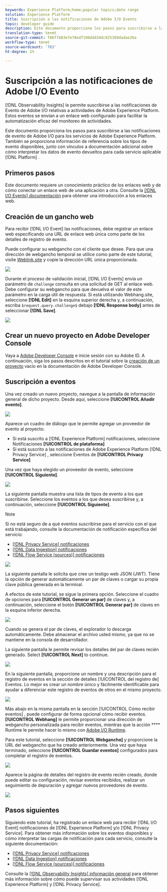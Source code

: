```yaml
---
keywords: Experience Platform;home;popular topics;date range
solution: Experience Platform
title: Suscripción a las notificaciones de Adobe I/O Evento
topic: developer guide
description: Este documento proporciona los pasos para suscribirse a las notificaciones de evento de Adobe I/O para los servicios de Adobe Experience Platform. También se proporciona información de referencia sobre los tipos de evento disponibles, junto con vínculos a documentación adicional sobre cómo interpretar los datos de evento devueltos para cada servicio [!DNL Platform] aplicable.
translation-type: tm+mt
source-git-commit: f86f7483e7e78edf106ddd34dc825389dadae26a
workflow-type: tm+mt
source-wordcount: '763'
ht-degree: 1%

---
```



# Suscripción a las notificaciones de Adobe I/O Evento

[!DNL Observability Insights] le permite suscribirse a las notificaciones de Evento de Adobe I/O relativas a actividades de Adobe Experience Platform. Estos eventos se envían a un enlace web configurado para facilitar la automatización eficaz del monitoreo de actividades.

Este documento proporciona los pasos para suscribirse a las notificaciones de evento de Adobe I/O para los servicios de Adobe Experience Platform. También se proporciona información de referencia sobre los tipos de evento disponibles, junto con vínculos a documentación adicional sobre cómo interpretar los datos de evento devueltos para cada servicio aplicable [!DNL Platform] .

## Primeros pasos

Este documento requiere un conocimiento práctico de los enlaces web y de cómo conectar un enlace web de una aplicación a otra. Consulte la [[!DNL I/O Events] documentación](https://www.adobe.io/apis/experienceplatform/events/docs.html#!adobedocs/adobeio-events/master/intro/webhook_docs_intro.md) para obtener una introducción a los enlaces web.

## Creación de un gancho web

Para recibir [!DNL I/O Event] las notificaciones, debe registrar un enlace web especificando una URL de enlace web única como parte de los detalles de registro de evento.

Puede configurar su webgancho con el cliente que desee. Para que una dirección de webgancho temporal se utilice como parte de este tutorial, visite [Weblink.site](https://webhook.site/) y copie la dirección URL única proporcionada.

![](../images/notifications/webhook-url.png)

Durante el proceso de validación inicial, [!DNL I/O Events] envía un parámetro de `challenge` consulta en una solicitud de GET al enlace web. Debe configurar su webgancho para que devuelva el valor de este parámetro en la carga útil de respuesta. Si está utilizando Webhang.site, seleccione **[!DNL Edit]** en la esquina superior derecha y, a continuación, escriba `$request.query.challenge$` debajo **[!DNL Response body]** antes de seleccionar **[!DNL Save]**.

![](../images/notifications/response-challenge.png)

## Crear un nuevo proyecto en Adobe Developer Console

Vaya a [Adobe Developer Console](https://www.adobe.com/go/devs_console_ui) e inicie sesión con su Adobe ID. A continuación, siga los pasos descritos en el tutorial sobre la [creación de un proyecto](https://www.adobe.io/apis/experienceplatform/console/docs.html#!AdobeDocs/adobeio-console/master/projects-empty.md) vacío en la documentación de Adobe Developer Console.

## Suscripción a eventos

Una vez creado un nuevo proyecto, navegue a la pantalla de información general de dicho proyecto. Desde aquí, seleccione **[!UICONTROL Añadir evento]**.

![](../images/notifications/add-event-button.png)

Aparece un cuadro de diálogo que le permite agregar un proveedor de evento al proyecto:

* Si está suscrito a [!DNL Experience Platform] notificaciones, seleccione Notificaciones **[!UICONTROL de plataforma]**
* Si está suscrito a las notificaciones de Adobe Experience Platform [!DNL Privacy Service] , seleccione Eventos de **[!UICONTROL Privacy Service]**

Una vez que haya elegido un proveedor de evento, seleccione **[!UICONTROL Siguiente]**.

![](../images/notifications/event-provider.png)

La siguiente pantalla muestra una lista de tipos de evento a los que suscribirse. Seleccione los eventos a los que desea suscribirse y, a continuación, seleccione **[!UICONTROL Siguiente]**.

>[!NOTE]
>
>Si no está seguro de a qué eventos suscribirse para el servicio con el que está trabajando, consulte la documentación de notificación específica del servicio:
>
>* [[!DNL Privacy Service] notificaciones](../../privacy-service/privacy-events.md)
>* [[!DNL Data Ingestion] notificaciones](../../ingestion/quality/subscribe-events.md)
>* [[!DNL Flow Service (sources)] notificaciones](../../sources/notifications.md)


![](../images/notifications/choose-event-subscriptions.png)

La siguiente pantalla le solicita que cree un testigo web JSON (JWT). Tiene la opción de generar automáticamente un par de claves o cargar su propia clave pública generada en la terminal.

A efectos de este tutorial, se sigue la primera opción. Seleccione el cuadro de opciones para **[!UICONTROL Generar un par]** de claves y, a continuación, seleccione el botón **[!UICONTROL Generar par]** de claves en la esquina inferior derecha.

![](../images/notifications/generate-keypair.png)

Cuando se genera el par de claves, el explorador lo descarga automáticamente. Debe almacenar el archivo usted mismo, ya que no se mantiene en la consola de desarrollador.

La siguiente pantalla le permite revisar los detalles del par de claves recién generado. Select **[!UICONTROL Next]** to continue.

![](../images/notifications/keypair-generated.png)

En la siguiente pantalla, proporcione un nombre y una descripción para el registro de eventos en la sección de detalles [!UICONTROL del registro de] Eventos. Lo mejor es crear un nombre único y fácilmente identificable para ayudar a diferenciar este registro de eventos de otros en el mismo proyecto.

![](../images/notifications/registration-details.png)

Más abajo en la misma pantalla en la sección [!UICONTROL Cómo recibir eventos] , puede configurar de forma opcional cómo recibir eventos. **[!UICONTROL Webhang]** le permite proporcionar una dirección de webgancho personalizada para recibir eventos, mientras que la acción **** Runtime le permite hacer lo mismo con [Adobe I/O Runtime](https://www.adobe.io/apis/experienceplatform/runtime/docs.html).

Para este tutorial, seleccione **[!UICONTROL Webgancho]** y proporcione la URL del webgancho que ha creado anteriormente. Una vez que haya terminado, seleccione **[!UICONTROL Guardar eventos]** configurados para completar el registro de eventos.

![](../images/notifications/receive-events.png)

Aparece la página de detalles del registro de evento recién creado, donde puede editar su configuración, revisar eventos recibidos, realizar un seguimiento de depuración y agregar nuevos proveedores de evento.

![](../images/notifications/registration-complete.png)

## Pasos siguientes

Siguiendo este tutorial, ha registrado un enlace web para recibir [!DNL I/O Event] notificaciones de [!DNL Experience Platform] y/o [!DNL Privacy Service]. Para obtener más información sobre los eventos disponibles y cómo interpretar las cargas de notificación para cada servicio, consulte la siguiente documentación:

* [[!DNL Privacy Service] notificaciones](../../privacy-service/privacy-events.md)
* [[!DNL Data Ingestion] notificaciones](../../ingestion/quality/subscribe-events.md)
* [[!DNL Flow Service (sources)] notificaciones](../../sources/notifications.md)

Consulte la [[!DNL Observability Insights] información general](../home.md) para obtener más información sobre cómo puede supervisar sus actividades [!DNL Experience Platform] y [!DNL Privacy Service].